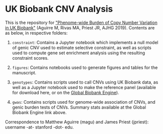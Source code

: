 # UK Biobank CNV Analysis

This is the repository for ["Phenome-wide Burden of Copy Number Variation in UK Biobank"](https://pmc.ncbi.nlm.nih.gov/articles/PMC6699064/) (Aguirre M, Rivas MA, Priest JR, AJHG 2019). Contents are as below, in respective folders:

1. `constraint`: Contains a Jupyter notebook which implements a null model of genic CNV used to estimate selective constraint, as well as scripts used to compute gene set enrichment analysis using the resulting constraint scores.

2. `figures`: Contains notebooks used to generate figures and tables for the manuscript.

3. `genotypes`: Contains scripts used to call CNVs using UK Biobank data, as well as a Jupyter notebook used to make the reference panel (available for download here, or on the [Global Biobank Engine](biobankengine.stanford.edu/downloads)).

4. `gwas`: Contains scripts used for genome-wide association of CNVs, and genic burden tests of CNVs. Summary stats available at the Global Biobank Engine link above.

Correspondence to Matthew Aguirre (magu) and James Priest (jpriest): username -at- stanford -dot- edu.
